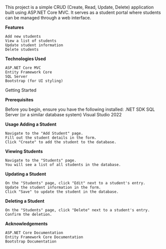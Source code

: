 This project is a simple CRUD (Create, Read, Update, Delete) application built using ASP.NET Core MVC. It serves as a student portal where students can be managed through a web interface.

**Features**


    Add new students
    View a list of students
    Update student information
    Delete students

**Technologies Used**


    ASP.NET Core MVC
    Entity Framework Core
    SQL Server
    Bootstrap (for UI styling)

  Getting Started

  
**Prerequisites**


Before you begin, ensure you have the following installed:
    .NET SDK
    SQL Server (or a similar database system)
    Visual Studio 2022

**Usage
Adding a Student**


    Navigate to the "Add Student" page.
    Fill out the student details in the form.
    Click "Create" to add the student to the database.

**Viewing Students**


    Navigate to the "Students" page.
    You will see a list of all students in the database.
    
**Updating a Student**


    On the "Students" page, click "Edit" next to a student's entry.
    Update the student information in the form.
    Click "Save" to update the student in the database.
    
**Deleting a Student**

    On the "Students" page, click "Delete" next to a student's entry.
    Confirm the deletion.
    
**Acknowledgements**


    ASP.NET Core Documentation
    Entity Framework Core Documentation
    Bootstrap Documentation





